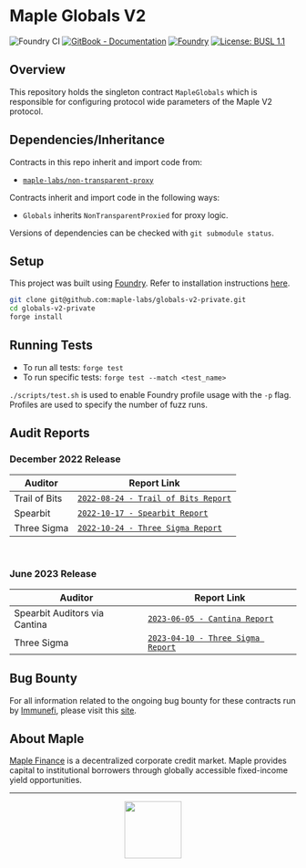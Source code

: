 # Maple Globals V2

![Foundry CI](https://github.com/maple-labs/globals-v2-private/actions/workflows/push-to-main.yaml/badge.svg)
[![GitBook - Documentation](https://img.shields.io/badge/GitBook-Documentation-orange?logo=gitbook&logoColor=white)](https://maplefinance.gitbook.io/maple/maple-for-developers/protocol-overview)
[![Foundry][foundry-badge]][foundry]
[![License: BUSL 1.1](https://img.shields.io/badge/License-BUSL%201.1-blue.svg)](https://github.com/maple-labs/globals-v2-private/blob/main/LICENSE)

[foundry]: https://getfoundry.sh/
[foundry-badge]: https://img.shields.io/badge/Built%20with-Foundry-FFDB1C.svg

## Overview

This repository holds the singleton contract `MapleGlobals` which is responsible for configuring protocol wide parameters of the Maple V2 protocol.

## Dependencies/Inheritance

Contracts in this repo inherit and import code from:
- [`maple-labs/non-transparent-proxy`](https://github.com/maple-labs/non-transparent-proxy)

Contracts inherit and import code in the following ways:
- `Globals` inherits `NonTransparentProxied` for proxy logic.

Versions of dependencies can be checked with `git submodule status`.

## Setup

This project was built using [Foundry](https://book.getfoundry.sh/). Refer to installation instructions [here](https://github.com/foundry-rs/foundry#installation).

```sh
git clone git@github.com:maple-labs/globals-v2-private.git
cd globals-v2-private
forge install
```

## Running Tests

- To run all tests: `forge test`
- To run specific tests: `forge test --match <test_name>`

`./scripts/test.sh` is used to enable Foundry profile usage with the `-p` flag. Profiles are used to specify the number of fuzz runs.

## Audit Reports

### December 2022 Release

| Auditor | Report Link |
|---|---|
| Trail of Bits | [`2022-08-24 - Trail of Bits Report`](https://docs.google.com/viewer?url=https://github.com/maple-labs/maple-v2-audits/files/10246688/Maple.Finance.v2.-.Final.Report.-.Fixed.-.2022.pdf) |
| Spearbit | [`2022-10-17 - Spearbit Report`](https://docs.google.com/viewer?url=https://github.com/maple-labs/maple-v2-audits/files/10223545/Maple.Finance.v2.-.Spearbit.pdf) |
| Three Sigma | [`2022-10-24 - Three Sigma Report`](https://docs.google.com/viewer?url=https://github.com/maple-labs/maple-v2-audits/files/10223541/three-sigma_maple-finance_code-audit_v1.1.1.pdf) |

<br>

### June 2023 Release

| Auditor | Report Link |
|---|---|
| Spearbit Auditors via Cantina | [`2023-06-05 - Cantina Report`](https://docs.google.com/viewer?url=https://github.com/maple-labs/maple-v2-audits/files/11667848/cantina-maple.pdf) |
| Three Sigma | [`2023-04-10 - Three Sigma Report`](https://docs.google.com/viewer?url=https://github.com/maple-labs/maple-v2-audits/files/11663546/maple-v2-audit_three-sigma_2023.pdf) |

## Bug Bounty

For all information related to the ongoing bug bounty for these contracts run by [Immunefi](https://immunefi.com/), please visit this [site](https://immunefi.com/bounty/maple/).

## About Maple

[Maple Finance](https://maple.finance/) is a decentralized corporate credit market. Maple provides capital to institutional borrowers through globally accessible fixed-income yield opportunities.

---

<p align="center">
  <img src="https://user-images.githubusercontent.com/44272939/196706799-fe96d294-f700-41e7-a65f-2d754d0a6eac.gif" height="100" />
</p>
